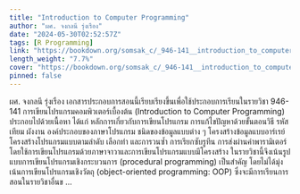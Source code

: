 ```yaml
---
title: "Introduction to Computer Programming"
author: "ผศ. จงกลนี รุ่งเรือง"
date: "2024-05-30T02:52:57Z"
tags: [R Programming]
link: "https://bookdown.org/somsak_c/_946-141__introduction_to_computer_programming/"
length_weight: "7.7%"
cover: "https://bookdown.org/somsak_c/_946-141__introduction_to_computer_programming/cover.png"
pinned: false
---
```


ผศ. จงกลนี รุ่งเรือง เอกสารประกอบการสอนนี้เรียบเรียงขึ้นเพื่อใช้ประกอบการเรียนในรายวิชา 946-141 การเขียนโปรแกรมคอมพิวเตอร์เบื้องต้น (Introduction to Computer Programming) ประกอบไปด้วยเนื้อหา ได้แก่ หลักการเกี่ยวกับการเขียนโปรแกรม การแก้ไขปัญหาด้วยขั้นตอนวิธี รหัสเทียม ผังงาน องค์ประกอบของภาษาโปรแกรม ชนิดของข้อมูลแบบต่าง ๆ โครงสร้างข้อมูลแบบอาร์เรย์ โครงสร้างโปรแกรมแบบตามลำดับ เลือกทำ และการวนซ้ำ การเรียกซับรูทีน การส่งผ่านค่าพารามิเตอร์ โดยใช้การเขียนโปรแกรมด้วยภาษาจาวาและการเขียนโปรแกรมแบบมีโครงสร้าง ในรายวิชานี้จึงเน้นรูปแบบการเขียนโปรแกรมเชิงกระบวนการ (procedural programming) เป็นสำคัญ โดยไม่ได้มุ่งเน้นการเขียนโปรแกรมเชิงวัตถุ (object-oriented programming: OOP) ซึ่งจะมีการเรียนการสอนในรายวิชาอื่นข ...
